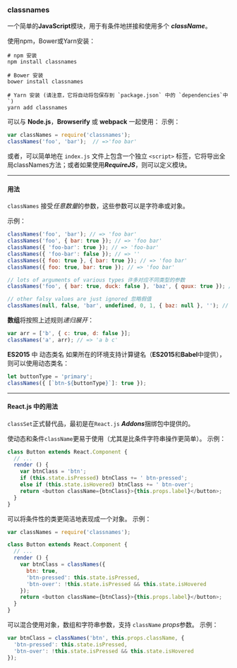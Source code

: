 ### classnames

一个简单的**JavaScript**模块，用于有条件地拼接和使用多个 ***className***。

使用npm，Bower或Yarn安装：

```
# npm 安装
npm install classnames

# Bower 安装
bower install classnames

# Yarn 安装 (请注意，它将自动将包保存到 `package.json` 中的 `dependencies`中`)
yarn add classnames
```

可以与 **Node.js**，**Browserify** 或 **webpack** 一起使用：
示例：
```js
var classNames = require('classnames'); 
classNames('foo', 'bar');  // =>'foo bar'
```

或者，可以简单地在 `index.js` 文件上包含一个独立 `<script>` 标签，它将导出全局classNames方法；或者如果使用***RequireJS***，则可以定义模块。

___

#### 用法

`classNames` 接受*任意数量*的参数，这些参数可以是字符串或对象。

示例：
```js
classNames('foo', 'bar'); // => 'foo bar'
classNames('foo', { bar: true }); // => 'foo bar'
classNames({ 'foo-bar': true }); // => 'foo-bar'
classNames({ 'foo-bar': false }); // => ''
classNames({ foo: true }, { bar: true }); // => 'foo bar'
classNames({ foo: true, bar: true }); // => 'foo bar'

// lots of arguments of various types 许多对应不同类型的参数
classNames('foo', { bar: true, duck: false }, 'baz', { quux: true }); // => 'foo bar baz quux'

// other falsy values are just ignored 忽略假值
classNames(null, false, 'bar', undefined, 0, 1, { baz: null }, ''); // => 'bar 1'
```

**数组**将按照上述规则*递归展开*：
```js
var arr = ['b', { c: true, d: false }];
classNames('a', arr); // => 'a b c'
```

**ES2015** 中 动态类名
如果所在的环境支持计算键名（**ES2015**和**Babel**中提供），则可以使用动态类名：
```js
let buttonType = 'primary';
classNames({ [`btn-${buttonType}`]: true });
```
___

#### React.js 中的用法
`classSet`正式替代品，最初是在`React.js` ***Addons***捆绑包中提供的。

使动态和条件`className`更易于使用（尤其是比条件字符串操作更简单）。
示例：
```js
class Button extends React.Component {
  // ...
  render () {
    var btnClass = 'btn';
    if (this.state.isPressed) btnClass += ' btn-pressed';
    else if (this.state.isHovered) btnClass += ' btn-over';
    return <button className={btnClass}>{this.props.label}</button>;
  }
}
```

可以将条件性的类更简洁地表现成一个对象。
示例：
```js
var classNames = require('classnames');

class Button extends React.Component {
  // ...
  render () {
    var btnClass = classNames({
      btn: true,
      'btn-pressed': this.state.isPressed,
      'btn-over': !this.state.isPressed && this.state.isHovered
    });
    return <button className={btnClass}>{this.props.label}</button>;
  }
}
```

可以混合使用对象，数组和字符串参数，支持 `className` *props*参数。
示例：
```js
var btnClass = classNames('btn', this.props.className, {
  'btn-pressed': this.state.isPressed,
  'btn-over': !this.state.isPressed && this.state.isHovered
});
```